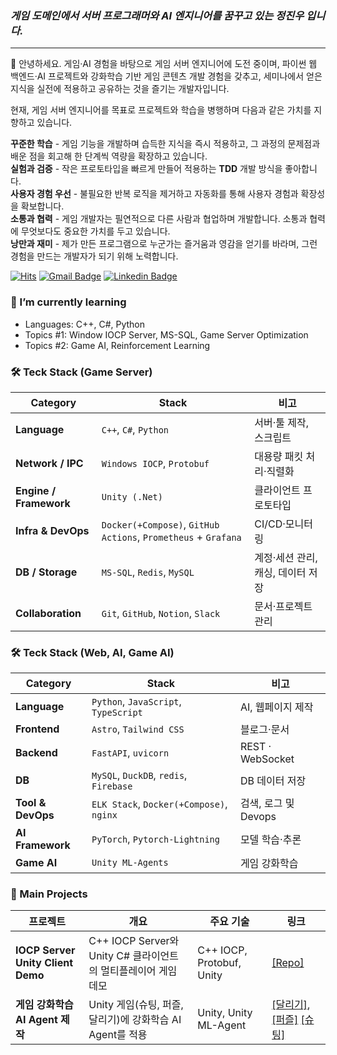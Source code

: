 ### _게임 도메인에서 서버 프로그래머와 AI 엔지니어를 꿈꾸고 있는 정진우 입니다._

---

👋 안녕하세요. 게임·AI 경험을 바탕으로 게임 서버 엔지니어에 도전 중이며, 파이썬 웹 백엔드‧AI 프로젝트와 강화학습 기반 게임 콘텐츠 개발 경험을 갖추고, 세미나에서 얻은 지식을 실전에 적용하고 공유하는 것을 즐기는 개발자입니다.


현재, 게임 서버 엔지니어를 목표로 프로젝트와 학습을 병행하며 다음과 같은 가치를 지향하고 있습니다.

**꾸준한 학습** - 게임 기능을 개발하며 습득한 지식을 즉시 적용하고, 그 과정의 문제점과 배운 점을 회고해 한 단계씩 역량을 확장하고 있습니다. <br/>
**실험과 검증** - 작은 프로토타입을 빠르게 만들어 적용하는 **TDD** 개발 방식을 좋아합니다. <br/>
**사용자 경험 우선** - 불필요한 반복 로직을 제거하고 자동화를 통해 사용자 경험과 확장성을 확보합니다. <br/>
**소통과 협력** - 게임 개발자는 필연적으로 다른 사람과 협업하며 개발합니다. 소통과 협력에 무엇보다도 중요한 가치를 두고 있습니다. <br/>
**낭만과 재미** - 제가 만든 프로그램으로 누군가는 즐거움과 영감을 얻기를 바라며, 그런 경험을 만드는 개발자가 되기 위해 노력합니다. <br/>

[![Hits](https://myhits.vercel.app/api/hit/https%3A%2F%2Fgithub.com%2Fwlsdn2749?color=green&label=Hits&size=small)](https://myhits.vercel.app)
[![Gmail Badge](https://img.shields.io/badge/-Gmail-d14836?style=flat-square&logo=Gmail&logoColor=white&link=mailto:jinwoo.jung.ai@gmail.com)](mailto:jinwoo.jung.ai@gmail.com)
[![Linkedin Badge](https://img.shields.io/badge/-LinkedIn-blue?style=flat-square&logo=Linkedin&logoColor=white&link=https://www.linkedin.com/in/serotina/)](https://www.linkedin.com/in/serotina/)
<!-- 개인 정보 -->
### 🌱 I’m currently learning
- Languages: C++, C#, Python
- Topics #1: Window IOCP Server, MS-SQL, Game Server Optimization
- Topics #2: Game AI, Reinforcement Learning


<!-- 기술 스택 Section -->

### 🛠️ Teck Stack (Game Server)
| Category | Stack | 비고 |
|-----------|-------|------|
| **Language** | `C++`, `C#`, `Python` | 서버‧툴 제작, 스크립트|
| **Network / IPC** | `Windows IOCP`, `Protobuf` | 대용량 패킷 처리·직렬화 |
| **Engine / Framework** | `Unity (.Net)` | 클라이언트 프로토타입 |
| **Infra & DevOps** | `Docker(+Compose)`, `GitHub Actions`, `Prometheus` + `Grafana` | CI/CD·모니터링 |
| **DB / Storage** | `MS-SQL`, `Redis`, `MySQL`| 계정·세션 관리, 캐싱, 데이터 저장 |
| **Collaboration** | `Git`, `GitHub`, `Notion`, `Slack` | 문서·프로젝트 관리 |


### 🛠️ Teck Stack (Web, AI, Game AI)
| Category | Stack | 비고 |
|-----------|-------|------|
| **Language** | `Python`, `JavaScript`, `TypeScript` | AI, 웹페이지 제작|
| **Frontend** | `Astro`, `Tailwind CSS` | 블로그·문서 |
| **Backend** | `FastAPI`, `uvicorn` | REST · WebSocket |
| **DB** | `MySQL`, `DuckDB`, `redis`, `Firebase` | DB 데이터 저장 |
| **Tool & DevOps** | `ELK Stack`, `Docker(+Compose)`, `nginx`| 검색, 로그 및 Devops |
| **AI Framework** | `PyTorch`, `Pytorch-Lightning` | 모델 학습·추론 |
| **Game AI** | `Unity ML-Agents` | 게임 강화학습 |



<!-- 프로젝트 Section -->
### 🌟 Main Projects
| 프로젝트 | 개요 | 주요 기술 | 링크 |
|----------|------|-----------|------|
| **IOCP Server Unity Client Demo** | C++ IOCP Server와 Unity C# 클라이언트의 멀티플레이어 게임 데모 | C++ IOCP, Protobuf, Unity | [[Repo]](https://github.com/wlsdn2749/iocp-server-unity-client-demo) |
| **게임 강화학습 AI Agent 제작** | Unity 게임(슈팅, 퍼즐, 달리기)에 강화학습 AI Agent를 적용 | Unity, Unity ML-Agent | [[달리기]](https://github.com/wlsdn2749/Kimchi-Run-AI), [[퍼즐]](https://github.com/wlsdn2749/unity-ml-agent-brickbreaker) [[슈팅]]() |

### 


